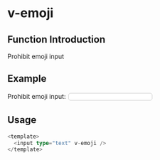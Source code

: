 # v-emoji

## Function Introduction

Prohibit emoji input

## Example

<label>Prohibit emoji input: </label><input style="border: 1px solid #ccc;border-radius: 5px;margin: 2px;padding: 0 5px;" type="text" v-emoji />

## Usage

```typescript {2}
<template>
  <input type="text" v-emoji />
</template>
```
